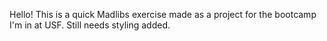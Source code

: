 Hello! This is a quick Madlibs exercise made as a project for the bootcamp I'm in at USF. 
Still needs styling added.
